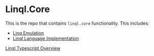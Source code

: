 # Linql.Core

This is the repo that contains `linql.core` functionality.  This includes: 

- [Linq Emulation](../../README.md#linq-emulation)
- [Linql Language Implementation](../../../README.md)

[Linql Typescript Overview]("../../../../README.md)
